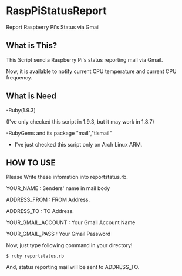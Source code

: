 RaspPiStatusReport
==================

Report Raspberry Pi's Status via Gmail


## What is This?
This Script send a Raspberry Pi's status reporting mail via Gmail.

Now, it is available to notify current CPU temperature and current CPU frequency.

## What is Need

-Ruby(1.9.3)

(I've only checked this script in 1.9.3, but it may work in 1.8.7)

-RubyGems and its package "mail","tlsmail"

* I've just checked this script only on Arch Linux ARM.


## HOW TO USE
Please Write these infomation into reportstatus.rb.

YOUR_NAME           : Senders' name in mail body

ADDRESS_FROM        : FROM Address.

ADDRESS_TO          : TO Address.

YOUR_GMAIL_ACCOUNT  : Your Gmail Account Name

YOUR_GMAIL_PASS     : Your Gmail Password


Now, just type following command in your directory!

    $ ruby reportstatus.rb

And, status reporting mail will be sent to ADDRESS_TO.
